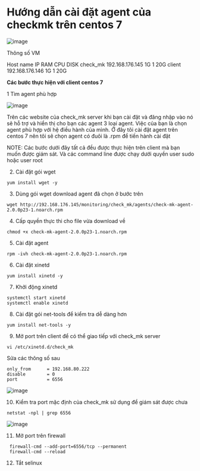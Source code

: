 # Hướng dẫn cài đặt agent của checkmk trên centos 7

![image](https://user-images.githubusercontent.com/62273292/165668536-1998ebc7-0fd0-4b12-bc0e-930ffdff7d56.png)


Thông số VM

Host name	IP	RAM	CPU	DISK
check_mk	192.168.176.145	1G	1	20G
client	192.168.176.146	1G	1	20G

**Các bước thực hiện với client centos 7**

1 Tìm agent phù hợp

![image](https://user-images.githubusercontent.com/62273292/165668705-4c185d1c-83d2-4799-9fe7-929ed35cfcf9.png)

Trên các website của check_mk server khi bạn cài đặt và đăng nhập vào nó sẽ hỗ trợ và hiển thị cho bạn các agent 3 loại agent. Việc của bạn là chọn agent phù hợp với hệ điều hành của mình. Ở đây tôi cài đặt agent trên centos 7 nên tôi sẽ chọn agent có đuôi là .rpm để tiến hành cài đặt

NOTE: Các bước dưới đây tất cả đều được thực hiện trên client mà bạn muốn được giám sát. Và các command line được chạy dưới quyền user sudo hoặc user root

2. Cài đặt gói wget

`yum install wget -y `

3. Dùng gói wget download agent đã chọn ở bước trên

`wget http://192.168.176.145/monitoring/check_mk/agents/check-mk-agent-2.0.0p23-1.noarch.rpm`

4. Cấp quyền thực thi cho file vừa download về

`chmod +x check-mk-agent-2.0.0p23-1.noarch.rpm`


5. Cài đặt agent

`rpm -ivh check-mk-agent-2.0.0p23-1.noarch.rpm`

6. Cài đặt xinetd

`yum install xinetd -y`

7. Khởi động xinetd

```
systemctl start xinetd
systemctl enable xinetd
```

8. Cài đặt gói net-tools để kiểm tra dễ dàng hơn

`yum install net-tools -y`

9. Mở port trên client để có thể giao tiếp với check_mk server

`vi /etc/xinetd.d/check_mk`

Sửa các thông số sau

```
only_from      = 192.168.80.222
disable        = 0
port           = 6556
```

![image](https://user-images.githubusercontent.com/62273292/165668999-2cd1270b-aad3-413c-a01f-616efa88be9b.png)


10. Kiểm tra port mặc định của check_mk sử dụng để giám sát được chưa

`netstat -npl | grep 6556`

![image](https://user-images.githubusercontent.com/62273292/165669047-3ebb8cad-6358-4b6f-9356-1595235cb253.png)

11. Mở port trên firewall

```
 firewall-cmd --add-port=6556/tcp --permanent
 firewall-cmd --reload
```
 
12. Tắt selinux

























